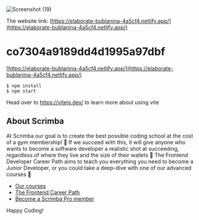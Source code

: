 ![Screenshot (19)](https://user-images.githubusercontent.com/107796482/222402322-3250f3df-8446-40ac-b554-d4eb68cd228d.png)

The website link:
[https://elaborate-bublanina-4a5cf4.netlify.app/](https://elaborate-bublanina-4a5cf4.netlify.app/)
# co7304a9189dd4d1995a97dbf
[https://elaborate-bublanina-4a5cf4.netlify.app/](https://elaborate-bublanina-4a5cf4.netlify.app/)
```
$ npm install
$ npm start
````

Head over to https://vitejs.dev/ to learn more about using vite
## About Scrimba

At Scrimba our goal is to create the best possible coding school at the cost of a gym membership! 💜
If we succeed with this, it will give anyone who wants to become a software developer a realistic shot at succeeding, regardless of where they live and the size of their wallets 🎉
The Frontend Developer Career Path aims to teach you everything you need to become a Junior Developer, or you could take a deep-dive with one of our advanced courses 🚀

- [Our courses](https://scrimba.com/allcourses)
- [The Frontend Career Path](https://scrimba.com/learn/frontend)
- [Become a Scrimba Pro member](https://scrimba.com/pricing)

Happy Coding!
